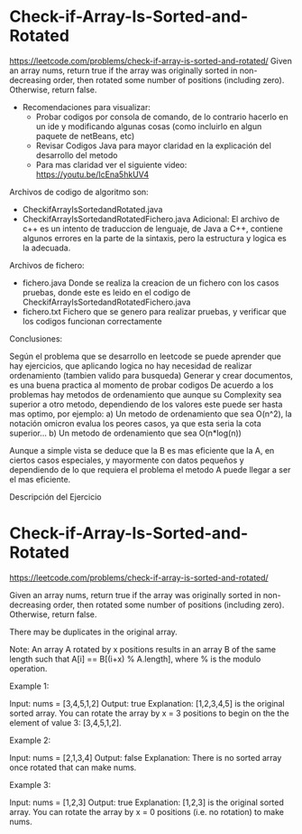 # Check-if-Array-Is-Sorted-and-Rotated
https://leetcode.com/problems/check-if-array-is-sorted-and-rotated/
Given an array nums, return true if the array was originally sorted in non-decreasing order, then rotated some number of positions (including zero). Otherwise, return false.

+ Recomendaciones para visualizar:
  - Probar codigos por consola de comando, de lo contrario hacerlo en un ide y modificando algunas cosas (como incluirlo en algun paquete de netBeans, etc)
  - Revisar Codigos Java para mayor claridad en la explicación del desarrollo del metodo
  - Para mas claridad ver el siguiente video: https://youtu.be/IcEna5hkUV4

Archivos de codigo de algoritmo son: 
  - CheckifArrayIsSortedandRotated.java
  - CheckifArrayIsSortedandRotatedFichero.java
  Adicional: El archivo de c++ es un intento de traduccion de lenguaje, de Java a C++, contiene algunos errores en la parte de la sintaxis, pero la estructura y logica es la adecuada.
  
Archivos de fichero:
  - fichero.java    Donde se realiza la creacion de un fichero con los casos pruebas, donde este es leido en el codigo de CheckifArrayIsSortedandRotatedFichero.java
  - fichero.txt     Fichero que se genero para realizar pruebas, y verificar que los codigos funcionan correctamente

Conclusiones:

Según el problema que se desarrollo en leetcode se puede aprender que hay ejercicios, que aplicando logica no hay necesidad de realizar ordenamiento (tambien valido para busqueda)
Generar y crear documentos, es una buena practica al momento de probar codigos
De acuerdo a los problemas hay metodos de ordenamiento que aunque su Complexity sea superior a otro metodo, dependiendo de los valores este puede ser hasta mas optimo, 
por ejemplo: 
    a) Un metodo de ordenamiento que sea O(n^2), la notación omicron evalua los peores casos, ya que esta seria la cota superior...
    b) Un metodo de ordenamiento que sea O(n*log(n))
    
 Aunque a simple vista se deduce que la B es mas eficiente que la A, en ciertos casos especiales, y mayormente con datos pequeños y dependiendo de lo que requiera el problema el metodo A puede llegar a ser el mas eficiente.
 
 
 
Descripción del Ejercicio  
# Check-if-Array-Is-Sorted-and-Rotated
https://leetcode.com/problems/check-if-array-is-sorted-and-rotated/

Given an array nums, return true if the array was originally sorted in non-decreasing order, then rotated some number of positions (including zero). Otherwise, return false.

There may be duplicates in the original array.

Note: An array A rotated by x positions results in an array B of the same length such that A[i] == B[(i+x) % A.length], where % is the modulo operation.


Example 1:

Input: nums = [3,4,5,1,2]
Output: true
Explanation: [1,2,3,4,5] is the original sorted array.
You can rotate the array by x = 3 positions to begin on the the element of value 3: [3,4,5,1,2].


Example 2:

Input: nums = [2,1,3,4]
Output: false
Explanation: There is no sorted array once rotated that can make nums.


Example 3:

Input: nums = [1,2,3]
Output: true
Explanation: [1,2,3] is the original sorted array.
You can rotate the array by x = 0 positions (i.e. no rotation) to make nums.

 
